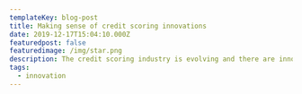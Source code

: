 ```yaml
---
templateKey: blog-post
title: Making sense of credit scoring innovations
date: 2019-12-17T15:04:10.000Z
featuredpost: false
featuredimage: /img/star.png
description: The credit scoring industry is evolving and there are innovations and advances in technologies
tags:
  - innovation
---
```



